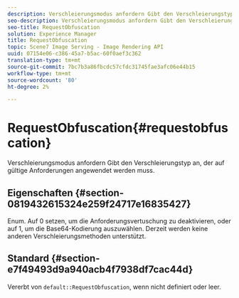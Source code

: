 ```yaml
---
description: Verschleierungsmodus anfordern Gibt den Verschleierungstyp an, der auf gültige Anforderungen angewendet werden muss.
seo-description: Verschleierungsmodus anfordern Gibt den Verschleierungstyp an, der auf gültige Anforderungen angewendet werden muss.
seo-title: RequestObfuscation
solution: Experience Manager
title: RequestObfuscation
topic: Scene7 Image Serving - Image Rendering API
uuid: 07154e06-c386-45a7-b5ac-60f0aef3c362
translation-type: tm+mt
source-git-commit: 7bc7b3a86fbcdc57cfdc31745fae3afc06e44b15
workflow-type: tm+mt
source-wordcount: '80'
ht-degree: 2%

---
```



# RequestObfuscation{#requestobfuscation}

Verschleierungsmodus anfordern Gibt den Verschleierungstyp an, der auf gültige Anforderungen angewendet werden muss.

## Eigenschaften {#section-0819432615324e259f24717e16835427}

Enum. Auf 0 setzen, um die Anforderungsvertuschung zu deaktivieren, oder auf 1, um die Base64-Kodierung auszuwählen. Derzeit werden keine anderen Verschleierungsmethoden unterstützt.

## Standard {#section-e7f49493d9a940acb4f7938df7cac44d}

Vererbt von `default::RequestObfuscation`, wenn nicht definiert oder leer.
